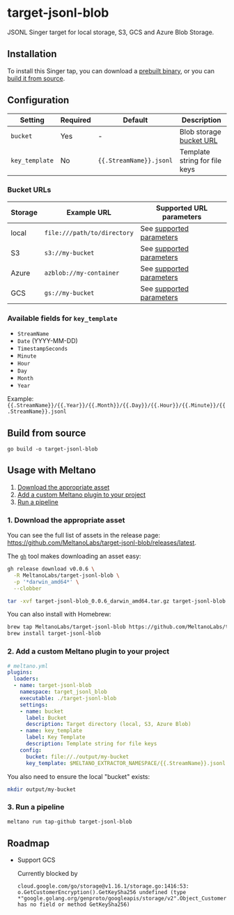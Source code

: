 # target-jsonl-blob

JSONL Singer target for local storage, S3, GCS and Azure Blob Storage.

## Installation

To install this Singer tap, you can download a [prebuilt binary](https://github.com/MeltanoLabs/target-jsonl-blob/releases), or you can [build it from source](#build-from-source).

## Configuration

| Setting | Required | Default | Description |
|----------------|----------|-------------------------|-------------------------------|
| `bucket` | Yes | - | Blob storage [bucket URL](#bucket-urls) |
| `key_template` | No | `{{.StreamName}}.jsonl` | Template string for file keys |

### Bucket URLs

| Storage | Example URL                 | Supported URL parameters                                                            |
|---------|-----------------------------|-------------------------------------------------------------------------------------|
| local   | `file:///path/to/directory` | See [supported parameters](https://pkg.go.dev/gocloud.dev/blob/fileblob#URLOpener)  |
| S3      | `s3://my-bucket`            | See [supported parameters](https://pkg.go.dev/gocloud.dev/blob/s3blob#URLOpener)    |
| Azure   | `azblob://my-container`     | See [supported parameters](https://pkg.go.dev/gocloud.dev/blob/azureblob#URLOpener) |
| GCS     | `gs://my-bucket`            | See [supported parameters](https://pkg.go.dev/gocloud.dev/blob/gcsblob#URLOpener)   |

### Available fields for `key_template`

- `StreamName`
- `Date` (YYYY-MM-DD)
- `TimestampSeconds`
- `Minute`
- `Hour`
- `Day`
- `Month`
- `Year`

Example: `{{.StreamName}}/{{.Year}}/{{.Month}}/{{.Day}}/{{.Hour}}/{{.Minute}}/{{.StreamName}}.jsonl`

## Build from source

```shell
go build -o target-jsonl-blob
```

## Usage with Meltano

1. [Download the appropriate asset](#1-download-the-appropriate-asset)
1. [Add a custom Meltano plugin to your project](#3-add-a-custom-meltano-plugin-to-your-project)
1. [Run a pipeline](#4-run-a-pipeline)

### 1. Download the appropriate asset

You can see the full list of assets in the release page: https://github.com/MeltanoLabs/target-jsonl-blob/releases/latest.

The [`gh`](https://cli.github.com/) tool makes downloading an asset easy:

```bash
gh release download v0.0.6 \
  -R MeltanoLabs/target-jsonl-blob \
  -p '*darwin_amd64*' \
  --clobber

tar -xvf target-jsonl-blob_0.0.6_darwin_amd64.tar.gz target-jsonl-blob
```

You can also install with Homebrew:

```bash
brew tap MeltanoLabs/target-jsonl-blob https://github.com/MeltanoLabs/target-jsonl-blob
brew install target-jsonl-blob
```

### 2. Add a custom Meltano plugin to your project

```yaml
# meltano.yml
plugins:
  loaders:
  - name: target-jsonl-blob
    namespace: target_jsonl_blob
    executable: ./target-jsonl-blob
    settings:
    - name: bucket
      label: Bucket
      description: Target directory (local, S3, Azure Blob)
    - name: key_template
      label: Key Template
      description: Template string for file keys
    config:
      bucket: file://./output/my-bucket
      key_template: $MELTANO_EXTRACTOR_NAMESPACE/{{.StreamName}}.jsonl
```

You also need to ensure the local "bucket" exists:

```bash
mkdir output/my-bucket
```

### 3. Run a pipeline

```bash
meltano run tap-github target-jsonl-blob
```

## Roadmap

- Support GCS

  Currently blocked by

  ```
  cloud.google.com/go/storage@v1.16.1/storage.go:1416:53: o.GetCustomerEncryption().GetKeySha256 undefined (type *"google.golang.org/genproto/googleapis/storage/v2".Object_CustomerEncryption has no field or method GetKeySha256)
  ```
